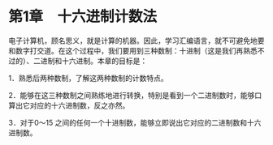    

# 第1章　十六进制计数法

电子计算机，顾名思义，就是计算的机器。因此，学习汇编语言，就不可避免地要和数字打交道。在这个过程中，我们要用到三种数制：十进制（这是我们再熟悉不过的）、二进制和十六进制。本章的目标是：

1．熟悉后两种数制，了解这两种数制的计数特点。

2．能够在这三种数制之间熟练地进行转换，特别是看到一个二进制数时，能够口算出它对应的十六进制数，反之亦然。

3．对于0～15 之间的任何一个十进制数，能够立即说出它对应的二进制数和十六进制数。